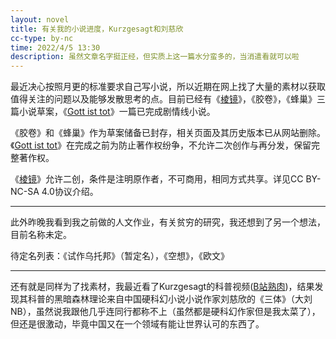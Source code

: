 ```yaml
---
layout: novel
title: 有关我的小说进度，Kurzgesagt和刘慈欣
cc-type: by-nc
time: 2022/4/5 13:30
description: 虽然文章名字挺正经，但实质上这一篇水分蛮多的，当消遣看就可以啦
---
```


最近决心按照月更的标准要求自己写小说，所以近期在网上找了大量的素材以获取值得关注的问题以及能够发散思考的点。目前已经有《[棱镜](/spark/The-prism.html)》，《胶卷》，《蜂巢》三篇小说草案，《[Gott ist tot](/writing/Gott-ist-tot.html)》一篇已完成剧情线小说。

《胶卷》和《蜂巢》作为草案储备已封存，相关页面及其历史版本已从网站删除。《[Gott ist tot](/writing/Gott-ist-tot.html)》在完成之前为防止著作权纷争，不允许二次创作与再分发，保留完整著作权。

《[棱镜](/spark/The-prism.html)》允许二创，条件是注明原作者，不可商用，相同方式共享。详见CC BY-NC-SA 4.0协议介绍。

-----

此外昨晚我看到我之前做的人文作业，有关贫穷的研究，我还想到了另一个想法，目前名称未定。

待定名列表：《试作乌托邦》（暂定名），《空想》，《欧文》

-----

还有就是同样为了找素材，我最近看了Kurzgesagt的科普视频([B站熟肉](https://www.bilibili.com/video/BV1ui4y1o7ca))，结果发现其科普的黑暗森林理论来自中国硬科幻小说小说作家刘慈欣的《三体》（大刘NB），虽然说我跟他几乎连同行都称不上（虽然都是硬科幻作家但是我太菜了），但还是很激动，毕竟中国又在一个领域有能让世界认可的东西了。
